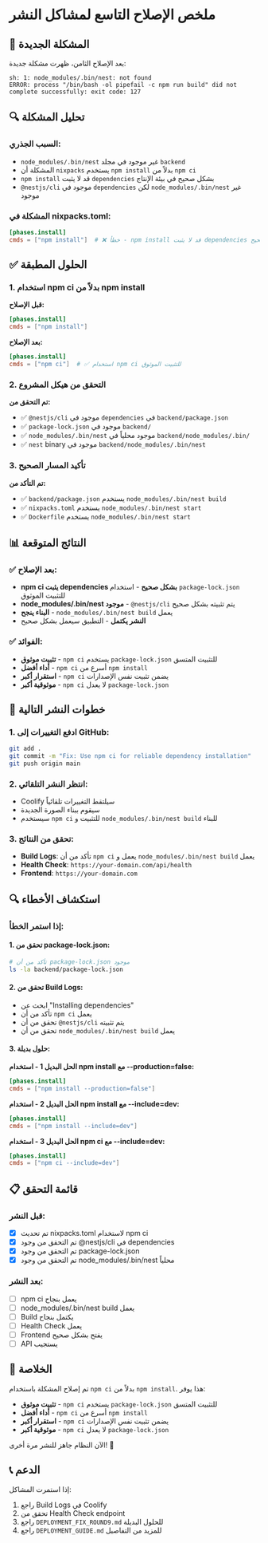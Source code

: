 # ملخص الإصلاح التاسع لمشاكل النشر

## 🚨 المشكلة الجديدة

بعد الإصلاح الثامن، ظهرت مشكلة جديدة:

```
sh: 1: node_modules/.bin/nest: not found
ERROR: process "/bin/bash -ol pipefail -c npm run build" did not complete successfully: exit code: 127
```

## 🔍 تحليل المشكلة

### السبب الجذري:
- `node_modules/.bin/nest` غير موجود في مجلد `backend`
- المشكلة أن `nixpacks` يستخدم `npm install` بدلاً من `npm ci`
- `npm install` قد لا يثبت `dependencies` بشكل صحيح في بيئة الإنتاج
- `@nestjs/cli` موجود في `dependencies` لكن `node_modules/.bin/nest` غير موجود

### المشكلة في nixpacks.toml:
```toml
[phases.install]
cmds = ["npm install"]  # ❌ خطأ - npm install قد لا يثبت dependencies بشكل صحيح
```

## ✅ الحلول المطبقة

### 1. **استخدام npm ci بدلاً من npm install**

**قبل الإصلاح:**
```toml
[phases.install]
cmds = ["npm install"]
```

**بعد الإصلاح:**
```toml
[phases.install]
cmds = ["npm ci"]  # ✅ استخدام npm ci للتثبيت الموثوق
```

### 2. **التحقق من هيكل المشروع**

**تم التحقق من:**
- ✅ `@nestjs/cli` موجود في `dependencies` في `backend/package.json`
- ✅ `package-lock.json` موجود في `backend/`
- ✅ `node_modules/.bin/nest` موجود محلياً في `backend/node_modules/.bin/`
- ✅ `nest` binary موجود في `backend/node_modules/.bin/nest`

### 3. **تأكيد المسار الصحيح**

**تم التأكد من:**
- ✅ `backend/package.json` يستخدم `node_modules/.bin/nest build`
- ✅ `nixpacks.toml` يستخدم `node_modules/.bin/nest start`
- ✅ `Dockerfile` يستخدم `node_modules/.bin/nest start`

## 📊 النتائج المتوقعة

### ✅ **بعد الإصلاح**:
- **npm ci يثبت dependencies بشكل صحيح** - استخدام `package-lock.json` للتثبيت الموثوق
- **node_modules/.bin/nest موجود** - `@nestjs/cli` يتم تثبيته بشكل صحيح
- **البناء ينجح** - `node_modules/.bin/nest build` يعمل
- **النشر يكتمل** - التطبيق سيعمل بشكل صحيح

### ✅ **الفوائد**:
- **تثبيت موثوق** - `npm ci` يستخدم `package-lock.json` للتثبيت المتسق
- **أداء أفضل** - `npm ci` أسرع من `npm install`
- **استقرار أكبر** - `npm ci` يضمن تثبيت نفس الإصدارات
- **موثوقية أكبر** - `npm ci` لا يعدل `package-lock.json`

## 🔄 خطوات النشر التالية

### 1. **ادفع التغييرات إلى GitHub**:
```bash
git add .
git commit -m "Fix: Use npm ci for reliable dependency installation"
git push origin main
```

### 2. **انتظر النشر التلقائي**:
- Coolify سيلتقط التغييرات تلقائياً
- سيقوم ببناء الصورة الجديدة
- سيستخدم `npm ci` للتثبيت و `node_modules/.bin/nest build` للبناء

### 3. **تحقق من النتائج**:
- **Build Logs**: تأكد من أن `npm ci` يعمل و `node_modules/.bin/nest build` يعمل
- **Health Check**: `https://your-domain.com/api/health`
- **Frontend**: `https://your-domain.com`

## 🔍 استكشاف الأخطاء

### إذا استمر الخطأ:

#### **1. تحقق من package-lock.json**:
```bash
# تأكد من أن package-lock.json موجود
ls -la backend/package-lock.json
```

#### **2. تحقق من Build Logs**:
- ابحث عن "Installing dependencies"
- تأكد من أن `npm ci` يعمل
- تحقق من أن `@nestjs/cli` يتم تثبيته
- تحقق من أن `node_modules/.bin/nest build` يعمل

#### **3. حلول بديلة**:

**الحل البديل 1 - استخدام npm install مع --production=false:**
```toml
[phases.install]
cmds = ["npm install --production=false"]
```

**الحل البديل 2 - استخدام npm install مع --include=dev:**
```toml
[phases.install]
cmds = ["npm install --include=dev"]
```

**الحل البديل 3 - استخدام npm ci مع --include=dev:**
```toml
[phases.install]
cmds = ["npm ci --include=dev"]
```

## 📋 قائمة التحقق

### قبل النشر:
- [x] تم تحديث nixpacks.toml لاستخدام npm ci
- [x] تم التحقق من وجود @nestjs/cli في dependencies
- [x] تم التحقق من وجود package-lock.json
- [x] تم التحقق من وجود node_modules/.bin/nest محلياً

### بعد النشر:
- [ ] npm ci يعمل بنجاح
- [ ] node_modules/.bin/nest build يعمل
- [ ] Build يكتمل بنجاح
- [ ] Health Check يعمل
- [ ] Frontend يفتح بشكل صحيح
- [ ] API يستجيب

## 🎯 الخلاصة

تم إصلاح المشكلة باستخدام `npm ci` بدلاً من `npm install`. هذا يوفر:

- **تثبيت موثوق** - `npm ci` يستخدم `package-lock.json` للتثبيت المتسق
- **أداء أفضل** - `npm ci` أسرع من `npm install`
- **استقرار أكبر** - `npm ci` يضمن تثبيت نفس الإصدارات
- **موثوقية أكبر** - `npm ci` لا يعدل `package-lock.json`

الآن النظام جاهز للنشر مرة أخرى! 🚀

## 📞 الدعم

إذا استمرت المشاكل:
1. راجع Build Logs في Coolify
2. تحقق من Health Check endpoint
3. راجع `DEPLOYMENT_FIX_ROUND9.md` للحلول البديلة
4. راجع `DEPLOYMENT_GUIDE.md` للمزيد من التفاصيل
